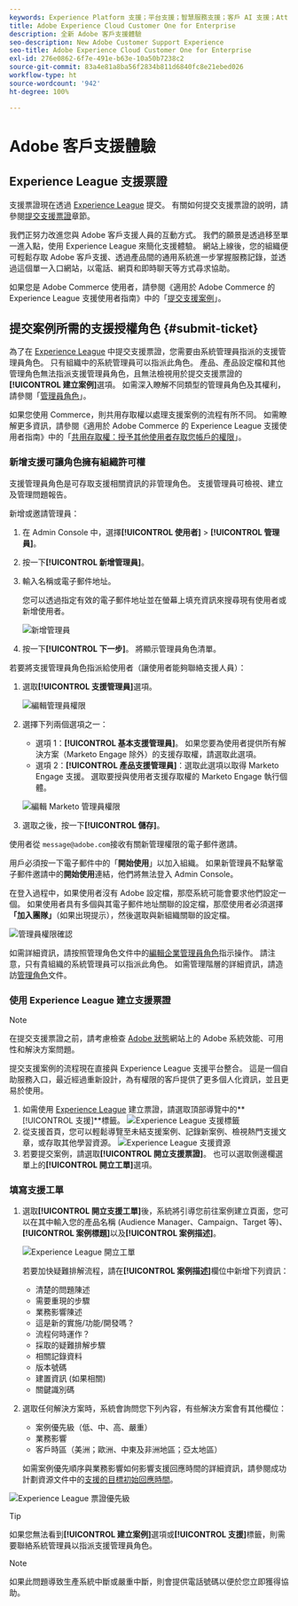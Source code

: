 ```yaml
---
keywords: Experience Platform 支援；平台支援；智慧服務支援；客戶 AI 支援；Attribution AI 支援；rtcdp 支援；提交支援票證；客戶支援
title: Adobe Experience Cloud Customer One for Enterprise
description: 全新 Adobe 客戶支援體驗
seo-description: New Adobe Customer Support Experience
seo-title: Adobe Experience Cloud Customer One for Enterprise
exl-id: 276e0862-6f7e-491e-b63e-10a50b7238c2
source-git-commit: 83a4e81a8ba56f2834b811d6840fc8e21ebed026
workflow-type: ht
source-wordcount: '942'
ht-degree: 100%

---
```


# Adobe 客戶支援體驗

## Experience League 支援票證

支援票證現在透過 [Experience League](https://experienceleague.adobe.com/home?lang=zh-hant#support) 提交。 有關如何提交支援票證的說明，請參閱[提交支援票證](#create-a-support-ticket-with-experience-league)章節。

我們正努力改進您與 Adobe 客戶支援人員的互動方式。 我們的願景是透過移至單一進入點，使用 Experience League 來簡化支援體驗。 網站上線後，您的組織便可輕鬆存取 Adobe 客戶支援、透過產品間的通用系統進一步掌握服務記錄，並透過這個單一入口網站，以電話、網頁和即時聊天等方式尋求協助。

如果您是 Adobe Commerce 使用者，請參閱《適用於 Adobe Commerce 的 Experience League 支援使用者指南》中的「[提交支援案例](https://experienceleague.adobe.com/zh-hant/docs/commerce-knowledge-base/kb/help-center-guide/magento-help-center-user-guide#support-case)」。

## 提交案例所需的支援授權角色 {#submit-ticket}

為了在 [Experience League](https://experienceleague.adobe.com/home?lang=zh-hant#support) 中提交支援票證，您需要由系統管理員指派的支援管理員角色。 只有組織中的系統管理員可以指派此角色。 產品、產品設定檔和其他管理角色無法指派支援管理員角色，且無法檢視用於提交支援票證的&#x200B;**[!UICONTROL 建立案例]**&#x200B;選項。 如需深入瞭解不同類型的管理員角色及其權利，請參閱「[管理員角色](admin-roles.md)」。

如果您使用 Commerce，則共用存取權以處理支援案例的流程有所不同。 如需瞭解更多資訊，請參閱《適用於 Adobe Commerce 的 Experience League 支援使用者指南》中的「[共用存取權：授予其他使用者存取您帳戶的權限](https://experienceleague.adobe.com/zh-hant/docs/commerce-knowledge-base/kb/help-center-guide/magento-help-center-user-guide#shared-access)」。

### 新增支援可讓角色擁有組織許可權

支援管理員角色是可存取支援相關資訊的非管理角色。 支援管理員可檢視、建立及管理問題報告。

新增或邀請管理員：

1. 在 Admin Console 中，選擇&#x200B;**[!UICONTROL 使用者]** > **[!UICONTROL 管理員]**。
1. 按一下&#x200B;**[!UICONTROL 新增管理員]**。
1. 輸入名稱或電子郵件地址。

   您可以透過指定有效的電子郵件地址並在螢幕上填充資訊來搜尋現有使用者或新增使用者。

   ![新增管理員](assets/admin-console-add-admin.png)

1. 按一下&#x200B;**[!UICONTROL 下一步]**。 將顯示管理員角色清單。

若要將支援管理員角色指派給使用者（讓使用者能夠聯絡支援人員）：

1. 選取&#x200B;**[!UICONTROL 支援管理員]**&#x200B;選項。

   ![編輯管理員權限](assets/edit-admin-rights.png)

1. 選擇下列兩個選項之一：

   * 選項 1：**[!UICONTROL 基本支援管理員]**。 如果您要為使用者提供所有解決方案（Marketo Engage 除外）的支援存取權，請選取此選項。
   * 選項 2：**[!UICONTROL 產品支援管理員]**：選取此選項以取得 Marketo Engage 支援。 選取要授與使用者支援存取權的 Marketo Engage 執行個體。

   ![編輯 Marketo 管理員權限](assets/edit-admin-rights-advanced.png)

1. 選取之後，按一下&#x200B;**[!UICONTROL 儲存]**。

使用者從 `message@adobe.com`接收有關新管理權限的電子郵件邀請。

用戶必須按一下電子郵件中的「**開始使用**」以加入組織。 如果新管理員不點擊電子郵件邀請中的&#x200B;**開始使用**&#x200B;連結，他們將無法登入 Admin Console。

在登入過程中，如果使用者沒有 Adobe 設定檔，那麼系統可能會要求他們設定一個。 如果使用者具有多個與其電子郵件地址關聯的設定檔，那麼使用者必須選擇&#x200B;**「加入團隊」**（如果出現提示），然後選取與新組織關聯的設定檔。

![管理員權限確認](assets/admin-rights-confirmation.png)

如需詳細資訊，請按照管理角色文件中的[編輯企業管理員角色](admin-roles.md#add-enterprise-role)指示操作。 請注意，只有貴組織的系統管理員可以指派此角色。 如需管理階層的詳細資訊，請造訪[管理角色](admin-roles.md)文件。

### 使用 Experience League 建立支援票證

>[!NOTE]
>
> 在提交支援票證之前，請考慮檢查 [Adobe 狀態](https://status.adobe.com/zh-tw)網站上的 Adobe 系統效能、可用性和解決方案問題。

提交支援案例的流程現在直接與 Experience League 支援平台整合。 這是一個自助服務入口，最近經過重新設計，為有權限的客戶提供了更多個人化資訊，並且更易於使用。

1. 如需使用 [Experience League](https://experienceleague.adobe.com/home?lang=zh-hant#support) 建立票證，請選取頂部導覽中的&#x200B;**[!UICONTROL 支援]**標籤。
   ![Experience League 支援標籤](./assets/experience-league-support-tab.png)
1. 從支援首頁，您可以輕鬆導覽至未結支援案例、記錄新案例、檢視熱門支援文章，或存取其他學習資源。
   ![Experience League 支援資源](./assets/experience-league-support-resources.png)
1. 若要提交案例，請選取&#x200B;**[!UICONTROL 開立支援票證]**。 也可以選取側邊欄選單上的&#x200B;**[!UICONTROL 開立工單]**&#x200B;選項。


### 填寫支援工單

1. 選取&#x200B;**[!UICONTROL 開立支援工單]**&#x200B;後，系統將引導您前往案例建立頁面，您可以在其中輸入您的產品名稱 (Audience Manager、Campaign、Target 等)、**[!UICONTROL 案例標題]**&#x200B;以及&#x200B;**[!UICONTROL 案例描述]**。

   ![Experience League 開立工單](./assets/experience-league-open-ticket.png)

   若要加快疑難排解流程，請在&#x200B;**[!UICONTROL 案例描述]**&#x200B;欄位中新增下列資訊：

   * 清楚的問題陳述
   * 需要重現的步驟
   * 業務影響陳述
   * 這是新的實施/功能/開發嗎？
   * 流程何時運作？
   * 採取的疑難排解步驟
   * 相關記錄資料
   * 版本號碼
   * 建置資訊 (如果相關)
   * 關鍵識別碼


1. 選取任何解決方案時，系統會詢問您下列內容，有些解決方案會有其他欄位：

   * 案例優先級（低、中、高、嚴重）
   * 業務影響
   * 客戶時區（美洲；歐洲、中東及非洲地區；亞太地區）

   如需案例優先順序與業務影響如何影響支援回應時間的詳細資訊，請參閱成功計劃資源文件中的[支援的目標初始回應時間](https://experienceleague.adobe.com/zh-hant/docs/support-resources/data-sheets/overview#targeted-initial-response-times-for-support)。

![Experience League 票證優先級](./assets/experience-league-ticket-priority.png)

>[!TIP]
>
> 如果您無法看到&#x200B;**[!UICONTROL 建立案例]**&#x200B;選項或&#x200B;**[!UICONTROL 支援]**&#x200B;標籤，則需要聯絡系統管理員以指派支援管理員角色。








>[!NOTE]
>
> 如果此問題導致生產系統中斷或嚴重中斷，則會提供電話號碼以便於您立即獲得協助。




<!--

## What About the Legacy Systems?

New Tickets/Cases will no longer be able to be submitted in legacy systems as of May 11th.  The [Admin Console](https://adminconsole.adobe.com/) will be used to submit new tickets/cases.

### Existing Tickets/Cases

* Between May 11th and May 20th the legacy systems will remain available to work existing tickets/cases to completion.
* Beginning May 20th the support team will migrate remaining open cases from the legacy systems to the new support experience.  You will receive an email notification regarding how to contact support to continue to work these cases.
-->
